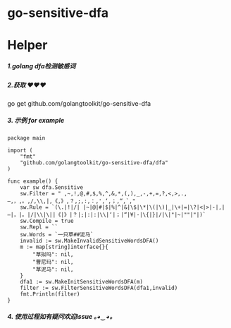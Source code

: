 # go-sensitive-dfa
# Helper

##### 1.golang dfa检测敏感词

##### 2.获取 ❤❤❤

go get github.com/golangtoolkit/go-sensitive-dfa

##### 3. 示例 for example

```Golang
package main

import (
	"fmt"
	"github.com/golangtoolkit/go-sensitive-dfa/dfa"
)

func example() {
	var sw dfa.Sensitive
	sw.Filter = " ,~,!,@,#,$,%,^,&,*,(,),_,-,+,=,?,<,>,.,—,，,。,/,\\,|,《,》,？,;,:,：,',‘,；,“,`,"
	sw.Rule = `(\.|!|/| |~|@|#|$|%|^|&|\$|\*|\(|\)|_|\+|=|\?|<|>|-|,|—|，|。|/|\\|\||《|》|？|;|:|:|\\|‘|；|“|¥|·|\{|}|/|\|"|~|""|"|)`
	sw.Compile = true
	sw.Repl = ``
	sw.Words = `一只草##泥马`
	invalid := sw.MakeInvalidSensitiveWordsDFA()
	m := map[string]interface{}{
		"草拟吗": nil,
		"曹尼玛": nil,
		"草泥马": nil,
	}
	dfa1 := sw.MakeInitSensitiveWordsDFA(m)
	filter := sw.FilterSensitiveWordsDFA(dfa1,invalid)
	fmt.Println(filter)
}
```

##### 4. 使用过程如有疑问欢迎issue ｡◕‿◕｡
